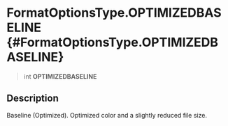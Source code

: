 FormatOptionsType.OPTIMIZEDBASELINE {#FormatOptionsType.OPTIMIZEDBASELINE}
===================================

> int **OPTIMIZEDBASELINE**

Description
-----------

Baseline (Optimized). Optimized color and a slightly reduced file size.
